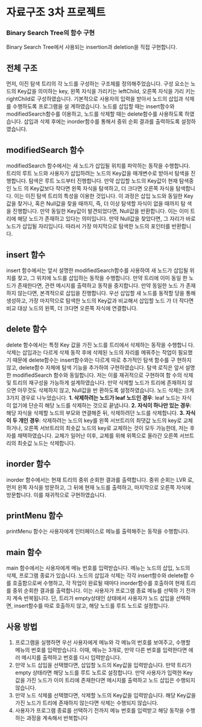# 자료구조 3차 프로젝트
### Binary Search Tree의 함수 구현
Binary Search Tree에서 사용되는 insertion과 deletion을 직접 구현합니다.

## 전체 구조
먼저, 이진 탐색 트리의 각 노드를 구성하는 구조체를 정의해주었습니다. 구성 요소는 
노드의 Key값을 의미하는 key, 왼쪽 자식을 가리키는 leftChild, 오른쪽 자식을 가리
키는 rightChild로 구성하였습니다.
기본적으로 사용자의 입력을 받아서 노드의 삽입과 삭제를 수행하도록 프로그램을 설
계하였습니다. 노드를 삽입할 때는 insert함수와 modifiedSearch함수를 이용하고, 
노드를 삭제할 때는 delete함수를 사용하도록 하였습니다. 삽입과 삭제 후에는 
inorder함수를 통해서 중위 순회 결과를 출력하도록 설정하였습니다.


## modifiedSearch 함수
modifiedSearch 함수에서는 새 노드가 삽입될 위치를 파악하는 동작을 수행합니다. 
트리의 루트 노드와 사용자가 삽입하려는 노드의 Key값을 매개변수로 받아서 탐색을 
진행합니다.
탐색은 루트 노드부터 진행합니다. 만약 삽입할 노드의 Key값이 현재 탐색중인 노드
의 Key값보다 작다면 왼쪽 자식을 탐색하고, 더 크다면 오른쪽 자식을 탐색합니다. 
이는 이진 탐색 트리의 특성을 이용한 것입니다. 이 과정은 삽입 노드와 동일한 Key
값을 찾거나, 혹은 Null값을 찾을 때까지, 즉, 더 이상 탐색할 자식이 없을 때까지 탐
색을 진행합니다.
만약 동일한 Key값이 발견되었다면, Null값을 반환합니다. 이는 이미 트리에 해당 
노드가 존재하고 있다는 의미입니다. 만약 Null값을 찾았다면, 그 자리가 바로 노드가 
삽입될 자리입니다. 따라서 가장 마지막으로 탐색한 노드의 포인터를 반환합니다.


## insert 함수
 insert 함수에서는 앞서 설명한 modifiedSearch함수를 사용하여 새 노드가 삽입될 
위치를 찾고, 그 위치에 노드를 삽입하는 동작을 수행합니다. 만약 트리에 이미 동일
한 노드가 존재한다면, 관련 메시지를 출력하고 동작을 중지합니다. 만약 동일한 노드
가 존재하지 않는다면, 본격적으로 삽입을 진행합니다. 우선 삽입할 새 노드를 동적할
당을 통해 생성하고, 가장 마지막으로 탐색한 노드의 Key값과 비교해서 삽입할 노드
가 더 작다면 비교 대상 노드의 왼쪽, 더 크다면 오른쪽 자식에 연결합니다.


## delete 함수
 delete 함수에서는 특정 Key 값을 가진 노드를 트리에서 삭제하는 동작을 수행합니
다. 삭제는 삽입과는 다르게 삭제 동작 후에 삭제된 노드의 자리를 메꿔주는 작업이 
필요했기 때문에 delete함수는 insert함수와는 다르게 따로 추가적인 탐색 함수를 구
현하지 않고, delete함수 자체에 탐색 기능을 추가하여 구현하였습니다. 탐색 로직은 
앞서 설명한 modifiedSearch 함수와 동일합니다. 저는 이를 재귀적으로 구현하여 함
수의 삭제 및 트리의 재구성을 가능하게 설계하였습니다.
만약 삭제할 노드가 트리에 존재하지 않으면 아무것도 삭제하지 않고, Null값을 반
환하도록 설정하였습니다. 노드 삭제는 크게 3가지 경우로 나누었습니다.
**1. 삭제하려는 노드가 leaf 노드인 경우**: leaf 노드는 자식이 없기에 단순히 해당 노드를 삭제하는 것으로 끝냅니다.
**2. 자식이 하나만 있는 경우**: 해당 자식을 삭제할 노드의 부모와 연결해준 뒤, 삭제하려던 노드를 삭제합니다.
**3. 자식이 두 개인 경우**: 삭제하려는 노드의 key를 왼쪽 서브트리의 최댓값 노드의 key로 교체하거나, 오른쪽 서브트리의 최솟값 노드의 key로 교체하는 것이 모두 가능한데, 저는 후자를 채택하였습니다. 교체가 일어난 이후, 교체를 위해 위쪽으로 올라간 오른쪽 서브트리의 최솟값 노드는 삭제합니다.


## inorder 함수
inorder 함수에서는 현재 트리의 중위 순회한 결과를 출력합니다. 중위 순회는 LVR
로, 먼저 왼쪽 자식을 방문하고, 그 뒤에 현재 노드를 출력하고, 마지막으로 오른쪽 
자식에 방문합니다. 이를 재귀적으로 구현하였습니다.


## printMenu 함수
printMenu 함수는 사용자에게 인터페이스로 메뉴를 출력해주는 동작을 수행합니다.


## main 함수
main 함수에서는 사용자에게 메뉴 번호를 입력받습니다. 메뉴는 노드의 삽입, 노드의 
삭제, 프로그램 종료가 있습니다. 노드의 삽입과 삭제는 각각 insert함수와 delete함
수를 호출함으로써 수행하고, 각 작업이 완료될 때마다 inorder함수를 호출하여 현재 
트리를 중위 순회한 결과를 출력합니다. 이는 사용자가 프로그램 종료 메뉴를 선택하
기 전까지 계속 반복됩니다. 단, 트리가 empty상태인 상태에서 사용자가 노드 삽입을 
선택하면, insert함수를 따로 호출하지 않고, 해당 노드를 루트 노드로 설정합니다.


## 사용 방법
1. 프로그램을 실행하면 우선 사용자에게 메뉴와 각 메뉴의 번호를 보여주고, 수행할 메뉴의 번호를 입력받습니다. 이때, 메뉴는 3개로, 만약 다른 번호를 입력한다면 에러 메시지를 출력하고 번호를 다시 입력받습니다.
2. 만약 노드 삽입을 선택했다면, 삽입할 노드의 Key값을 입력받습니다. 만약 트리가 empty 상태라면 해당 노드를 루트 노트로 설정합니다. 만약 사용자가 입력한 Key값을 가진 노드가 이미 트리에 존재한다면 메시지를 출력하고 노드 삽입은 수행되지 않습니다.
3. 만약 노드 삭제를 선택했다면, 삭제할 노드의 Key값을 입력받습니다. 해당 Key값을 가진 노드가 트리에 존재하지 않는다면 삭제는 수행되지 않습니다.
4. 사용자가 프로그램 종료를 선택하기 전까지 메뉴 번호를 입력받고 해당 동작을 수행하는 과정을 계속해서 반복합니다
